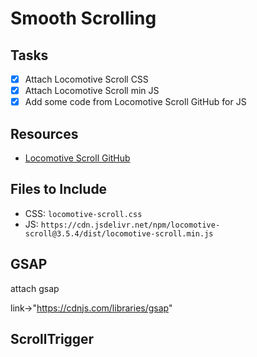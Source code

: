 # Smooth Scrolling

## Tasks

- [x] Attach Locomotive Scroll CSS
- [x] Attach Locomotive Scroll min JS
- [x] Add some code from Locomotive Scroll GitHub for JS

## Resources

- [Locomotive Scroll GitHub](https://github.com/locomotivemtl/locomotive-scroll)

## Files to Include

- CSS: `locomotive-scroll.css`
- JS: `https://cdn.jsdelivr.net/npm/locomotive-scroll@3.5.4/dist/locomotive-scroll.min.js`

## GSAP
  attach gsap
  
  link->"https://cdnjs.com/libraries/gsap"
  
## ScrollTrigger
